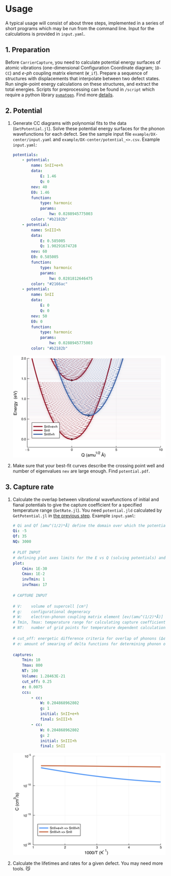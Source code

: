 # Usage

A typical usage will consist of about three steps, implemented in a series of short programs which may be run from the command line. Input for the calculations is provided in `input.yaml`.

## 1. Preparation

Before `CarrierCapture`, you need to calculate potential energy surfaces of atomic vibrations (one-dimensional Configuration Coordinate diagram; `1D-CC`) and _e-ph_ coupling matrix element (`W_if`). Prepare a sequence of structures with displacements that interpolate between two defect states. Run single-point energy calculations on these structures, and extract the total energies. Scripts for preprocessing can be found in `/script` which require a python library [`pymatgen`](http://pymatgen.org). Find more [details](../README.md).

## 2. Potential

1. Generate CC diagrams with polynomial fits to the data (`GetPotential.jl`). Solve these potential energy surfaces for the phonon wavefunctions for each defect. See the sample input file `example/DX-center/input.yaml` and `example/DX-center/potential_<>.csv`. Example `input.yaml`:

    ```yaml
    potentials:
        - potential:
            name: SnII+e+h
            data:
                E: 1.46
                Q: 0
            nev: 40 
            E0: 1.46
            function:
                type: harmonic
                params:
                    hw: 0.0288945775003
            color: "#b2182b"
        - potential:
            name: SnIII+h
            data:
                E: 0.585005
                Q: 1.90291674728
            nev: 60
            E0: 0.585005
            function:
                type: harmonic
                params:
                    hw: 0.0281812646475
            color: "#2166ac"
        - potential:
            name: SnII
            data:
                E: 0
                Q: 0 
            nev: 50
            E0: 0
            function:
                type: harmonic
                params:
                    hw: 0.0288945775003
            color: "#b2182b"
    ```

    <center>
    <img src="potential.png" width="500" />
    </center>

2. Make sure that your best-fit curves describe the crossing point well and number of eigenvalues `nev` are large enough. Find `potential.pdf`.

## 3. Capture rate

1. Calculate the overlap between vibrational wavefunctions of initial and fianal potentials to give the capture coefficient for a specified temperature range (`GetRate.jl`). You need `potential.jld` calculated by `GetPotential.jl` in [the previous step](#2.-Potential). Example `input.yaml`:

    ```yaml
    # Qi and Qf [amu^(1/2)*Å] define the domain over which the potentials will be solved (Q ∈ [Qi, Qf]), discretised in `NQ` steps
    Qi: -5
    Qf: 35
    NQ: 3000

    # PLOT INPUT
    # defining plot axes limits for the E vs Q (solving potentials) and the C vs 1/T (carrier capture rate vs inverse temperature) plots
    plot:
        Cmin: 1E-30
        Cmax: 1E-2
        invTmin: 1
        invTmax: 17

    # CAPTURE INPUT

    # V: 	volume of supercell [cm³]
    # g: 	configurational degeneracy 
    # W: 	electron-phonon coupling matrix element [ev/(amu^(1/2)*Å)]
    # Tmin, Tmax: temperature range for calculating capture coefficient [K]
    # NT: 	number of grid points for temperature dependent calculations

    # cut_off: energetic difference criteria for overlap of phonons (Δϵ < cut_off) [eV]
    # σ: amount of smearing of delta functions for determining phonon overlap

    captures:
        Tmin: 10
        Tmax: 800
        NT: 100
        Volume: 1.28463E-21
        cut_off: 0.25
        σ: 0.0075
        ccs:
            - cc:
                W: 0.204868962802
                g: 1
                initial: SnII+e+h
                final: SnIII+h
            - cc:
                W: 0.204868962802
                g: 2
                initial: SnIII+h
                final: SnII
    ```
    <center>
    <img src="captcoeff.png" width="500" />
    </center>

2.  Calculate the lifetimes and rates for a given defect. You may need more tools. 😼
